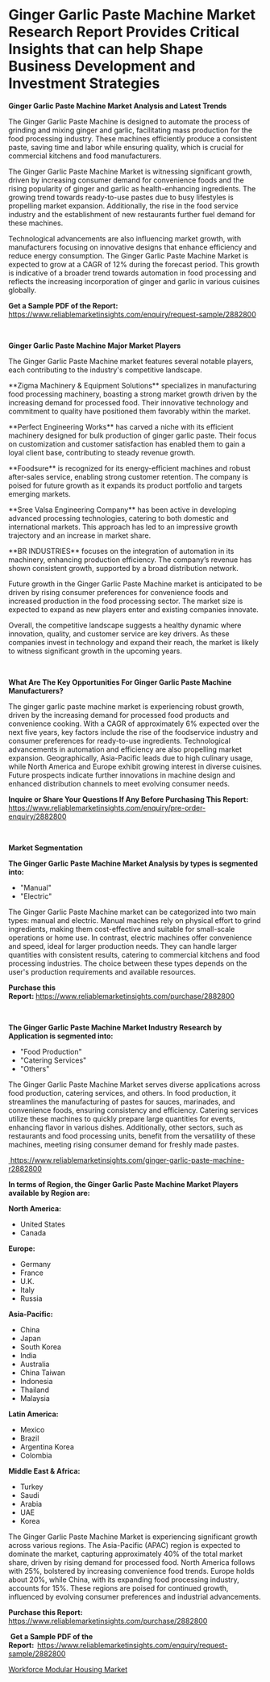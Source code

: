 <p><h1>Ginger Garlic Paste Machine Market Research Report Provides Critical Insights that can help Shape Business Development and Investment Strategies</h1></p><p><strong>Ginger Garlic Paste Machine Market Analysis and Latest Trends</strong></p>
<p><p>The Ginger Garlic Paste Machine is designed to automate the process of grinding and mixing ginger and garlic, facilitating mass production for the food processing industry. These machines efficiently produce a consistent paste, saving time and labor while ensuring quality, which is crucial for commercial kitchens and food manufacturers. </p><p>The Ginger Garlic Paste Machine Market is witnessing significant growth, driven by increasing consumer demand for convenience foods and the rising popularity of ginger and garlic as health-enhancing ingredients. The growing trend towards ready-to-use pastes due to busy lifestyles is propelling market expansion. Additionally, the rise in the food service industry and the establishment of new restaurants further fuel demand for these machines. </p><p>Technological advancements are also influencing market growth, with manufacturers focusing on innovative designs that enhance efficiency and reduce energy consumption. The Ginger Garlic Paste Machine Market is expected to grow at a CAGR of 12% during the forecast period. This growth is indicative of a broader trend towards automation in food processing and reflects the increasing incorporation of ginger and garlic in various cuisines globally.</p></p>
<p><strong>Get a Sample PDF of the Report:&nbsp;</strong> <a href="https://www.reliablemarketinsights.com/enquiry/request-sample/2882800?utm_campaign=3200&utm_medium=2&utm_source=Github&utm_content=ia&utm_term=13032025&utm_id=ginger-garlic-paste-machine">https://www.reliablemarketinsights.com/enquiry/request-sample/2882800</a></p>
<p>&nbsp;</p>
<p><strong>Ginger Garlic Paste Machine Major Market Players</strong></p>
<p><p>The Ginger Garlic Paste Machine market features several notable players, each contributing to the industry's competitive landscape.</p><p>**Zigma Machinery & Equipment Solutions** specializes in manufacturing food processing machinery, boasting a strong market growth driven by the increasing demand for processed food. Their innovative technology and commitment to quality have positioned them favorably within the market.</p><p>**Perfect Engineering Works** has carved a niche with its efficient machinery designed for bulk production of ginger garlic paste. Their focus on customization and customer satisfaction has enabled them to gain a loyal client base, contributing to steady revenue growth.</p><p>**Foodsure** is recognized for its energy-efficient machines and robust after-sales service, enabling strong customer retention. The company is poised for future growth as it expands its product portfolio and targets emerging markets.</p><p>**Sree Valsa Engineering Company** has been active in developing advanced processing technologies, catering to both domestic and international markets. This approach has led to an impressive growth trajectory and an increase in market share.</p><p>**BR INDUSTRIES** focuses on the integration of automation in its machinery, enhancing production efficiency. The company’s revenue has shown consistent growth, supported by a broad distribution network.</p><p>Future growth in the Ginger Garlic Paste Machine market is anticipated to be driven by rising consumer preferences for convenience foods and increased production in the food processing sector. The market size is expected to expand as new players enter and existing companies innovate.</p><p>Overall, the competitive landscape suggests a healthy dynamic where innovation, quality, and customer service are key drivers. As these companies invest in technology and expand their reach, the market is likely to witness significant growth in the upcoming years.</p></p>
<p>&nbsp;</p>
<p><strong>What Are The Key Opportunities For Ginger Garlic Paste Machine Manufacturers?</strong></p>
<p><p>The ginger garlic paste machine market is experiencing robust growth, driven by the increasing demand for processed food products and convenience cooking. With a CAGR of approximately 6% expected over the next five years, key factors include the rise of the foodservice industry and consumer preferences for ready-to-use ingredients. Technological advancements in automation and efficiency are also propelling market expansion. Geographically, Asia-Pacific leads due to high culinary usage, while North America and Europe exhibit growing interest in diverse cuisines. Future prospects indicate further innovations in machine design and enhanced distribution channels to meet evolving consumer needs.</p></p>
<p><strong>Inquire or Share Your Questions If Any Before Purchasing This Report:</strong> <a href="https://www.reliablemarketinsights.com/enquiry/pre-order-enquiry/2882800?utm_campaign=3200&utm_medium=2&utm_source=Github&utm_content=ia&utm_term=13032025&utm_id=ginger-garlic-paste-machine">https://www.reliablemarketinsights.com/enquiry/pre-order-enquiry/2882800</a></p>
<p>&nbsp;</p>
<p><strong>Market Segmentation</strong></p>
<p><strong>The Ginger Garlic Paste Machine Market Analysis by types is segmented into:</strong></p>
<p><ul><li>"Manual"</li><li>"Electric"</li></ul></p>
<p><p>The Ginger Garlic Paste Machine market can be categorized into two main types: manual and electric. Manual machines rely on physical effort to grind ingredients, making them cost-effective and suitable for small-scale operations or home use. In contrast, electric machines offer convenience and speed, ideal for larger production needs. They can handle larger quantities with consistent results, catering to commercial kitchens and food processing industries. The choice between these types depends on the user's production requirements and available resources.</p></p>
<p><strong>Purchase this Report:&nbsp;</strong><a href="https://www.reliablemarketinsights.com/purchase/2882800?utm_campaign=3200&utm_medium=2&utm_source=Github&utm_content=ia&utm_term=13032025&utm_id=ginger-garlic-paste-machine">https://www.reliablemarketinsights.com/purchase/2882800</a></p>
<p>&nbsp;</p>
<p><strong>The Ginger Garlic Paste Machine Market Industry Research by Application is segmented into:</strong></p>
<p><ul><li>"Food Production"</li><li>"Catering Services"</li><li>"Others"</li></ul></p>
<p><p>The Ginger Garlic Paste Machine Market serves diverse applications across food production, catering services, and others. In food production, it streamlines the manufacturing of pastes for sauces, marinades, and convenience foods, ensuring consistency and efficiency. Catering services utilize these machines to quickly prepare large quantities for events, enhancing flavor in various dishes. Additionally, other sectors, such as restaurants and food processing units, benefit from the versatility of these machines, meeting rising consumer demand for freshly made pastes.</p></p>
<p><a href="https://www.reliablemarketinsights.com/ginger-garlic-paste-machine-r2882800?utm_campaign=3200&utm_medium=2&utm_source=Github&utm_content=ia&utm_term=13032025&utm_id=ginger-garlic-paste-machine">&nbsp;https://www.reliablemarketinsights.com/ginger-garlic-paste-machine-r2882800</a></p>
<p><strong>In terms of Region, the Ginger Garlic Paste Machine Market Players available by Region are:</strong></p>
<p>
    <p> <strong> North America: </strong>
        <ul>
            <li>United States</li>
            <li>Canada</li>
        </ul>
        </p> 
    <p> <strong> Europe: </strong>
        <ul>
            <li>Germany</li>
            <li>France</li>
            <li>U.K.</li>
            <li>Italy</li>
            <li>Russia</li>
        </ul>
        </p> 
    <p> <strong> Asia-Pacific: </strong>
        <ul>
            <li>China</li>
            <li>Japan</li>
            <li>South Korea</li>
            <li>India</li>
            <li>Australia</li>
            <li>China Taiwan</li>
            <li>Indonesia</li>
            <li>Thailand</li>
            <li>Malaysia</li>
        </ul>
        </p> 
    <p> <strong> Latin America: </strong>
        <ul>
            <li>Mexico</li>
            <li>Brazil</li>
            <li>Argentina Korea</li>
            <li>Colombia</li>
        </ul>
        </p> 
    <p> <strong> Middle East & Africa: </strong>
        <ul>
            <li>Turkey</li>
            <li>Saudi</li>
            <li>Arabia</li>
            <li>UAE</li>
            <li>Korea</li>
        </ul>
    </p>
    </p>
<p><p>The Ginger Garlic Paste Machine Market is experiencing significant growth across various regions. The Asia-Pacific (APAC) region is expected to dominate the market, capturing approximately 40% of the total market share, driven by rising demand for processed food. North America follows with 25%, bolstered by increasing convenience food trends. Europe holds about 20%, while China, with its expanding food processing industry, accounts for 15%. These regions are poised for continued growth, influenced by evolving consumer preferences and industrial advancements.</p></p>
<p><strong>Purchase this Report: </strong><a href="https://www.reliablemarketinsights.com/purchase/2882800?utm_campaign=3200&utm_medium=2&utm_source=Github&utm_content=ia&utm_term=13032025&utm_id=ginger-garlic-paste-machine">https://www.reliablemarketinsights.com/purchase/2882800</a></p>
<p>&nbsp;<strong>Get a Sample PDF of the Report:&nbsp;&nbsp;</strong><a href="https://www.reliablemarketinsights.com/enquiry/request-sample/2882800?utm_campaign=3200&utm_medium=2&utm_source=Github&utm_content=ia&utm_term=13032025&utm_id=ginger-garlic-paste-machine">https://www.reliablemarketinsights.com/enquiry/request-sample/2882800</a></p>
<p><strong></strong></p>
<p><p><a href="https://github.com/xalatieusope/Market-Research-Report-List-1/blob/main/workforce-modular-housing-market.md?utm_campaign=3200&utm_medium=2&utm_source=Github&utm_content=ia&utm_term=13032025&utm_id=ginger-garlic-paste-machine">Workforce Modular Housing Market</a></p></p>